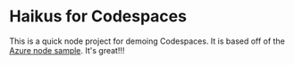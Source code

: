 
# Haikus for Codespaces

This is a quick node project for demoing Codespaces. It is based off of the [Azure node sample](https://github.com/Azure-Samples/nodejs-docs-hello-world). It's great!!!
